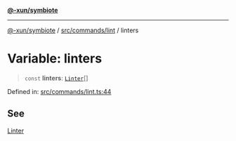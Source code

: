 [**@-xun/symbiote**](../../../../README.md)

***

[@-xun/symbiote](../../../../README.md) / [src/commands/lint](../README.md) / linters

# Variable: linters

> `const` **linters**: [`Linter`](../enumerations/Linter.md)[]

Defined in: [src/commands/lint.ts:44](https://github.com/Xunnamius/symbiote/blob/0855f0d5d62e664369271e18eb03d2b348113c71/src/commands/lint.ts#L44)

## See

[Linter](../enumerations/Linter.md)
